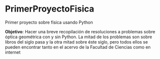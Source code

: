 # PrimerProyectoFisica
Primer proyecto sobre física usando Python

**Objetivo**: Hacer una breve recopilación de resoluciones a  problemas sobre óptica geométrica con y sin Python. La mitad de los problemas son sobre libros del siglo pasa y la otra mitad sobre éste siglo, pero todos ellos se pueden encontrar tanto en el acervo de la Facultad de Ciencias como  en internet





